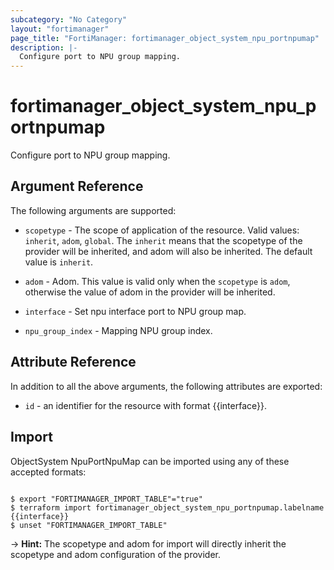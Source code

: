 ```yaml
---
subcategory: "No Category"
layout: "fortimanager"
page_title: "FortiManager: fortimanager_object_system_npu_portnpumap"
description: |-
  Configure port to NPU group mapping.
---
```


# fortimanager_object_system_npu_portnpumap
Configure port to NPU group mapping.

## Argument Reference


The following arguments are supported:

* `scopetype` - The scope of application of the resource. Valid values: `inherit`, `adom`, `global`. The `inherit` means that the scopetype of the provider will be inherited, and adom will also be inherited. The default value is `inherit`.
* `adom` - Adom. This value is valid only when the `scopetype` is `adom`, otherwise the value of adom in the provider will be inherited.

* `interface` - Set npu interface port to NPU group map.
* `npu_group_index` - Mapping NPU group index.


## Attribute Reference

In addition to all the above arguments, the following attributes are exported:
* `id` - an identifier for the resource with format {{interface}}.

## Import

ObjectSystem NpuPortNpuMap can be imported using any of these accepted formats:
```

$ export "FORTIMANAGER_IMPORT_TABLE"="true"
$ terraform import fortimanager_object_system_npu_portnpumap.labelname {{interface}}
$ unset "FORTIMANAGER_IMPORT_TABLE"
```
-> **Hint:** The scopetype and adom for import will directly inherit the scopetype and adom configuration of the provider.
